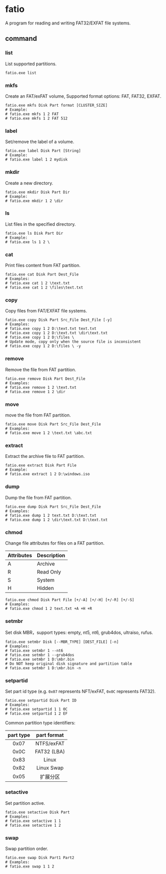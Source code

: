 # fatio

A program for reading and writing FAT32/EXFAT file systems.

## command

### list

List supported partitions.

```shell
fatio.exe list
```

### mkfs

Create an FAT/exFAT volume, Supported format options: FAT, FAT32, EXFAT.

```shell
fatio.exe mkfs Disk Part format [CLUSTER_SIZE]
# Example:
# fatio.exe mkfs 1 2 FAT
# fatio.exe mkfs 1 2 FAT 512
```

### label

Set/remove the label of a volume.

```shell
fatio.exe label Disk Part [String]
# Example:
# fatio.exe label 1 2 mydisk
```

### mkdir

Create a new directory.

```shell
fatio.exe mkdir Disk Part Dir
# Example:
# fatio.exe mkdir 1 2 \dir
```

### ls

List files in the specified directory.

```shell
fatio.exe ls Disk Part Dir
# Example:
# fatio.exe ls 1 2 \
```

### cat

Print files content from FAT partition.

```shell
fatio.exe cat Disk Part Dest_File
# Examples:
# fatio.exe cat 1 2 \text.txt
# fatio.exe cat 1 2 \files\text.txt
```

### copy

Copy files from FAT/EXFAT file systems.

```shell
fatio.exe copy Disk Part Src_File Dest_File [-y]
# Examples:
# fatio.exe copy 1 2 D:\text.txt text.txt
# fatio.exe copy 1 2 D:\text.txt \dir\text.txt
# fatio.exe copy 1 2 D:\files \
# Update mode, copy only when the source file is inconsistent
# fatio.exe copy 1 2 D:\files \ -y
```

### remove

Remove the file from FAT partition.

```shell
fatio.exe remove Disk Part Dest_File
# Examples:
# fatio.exe remove 1 2 \text.txt
# fatio.exe remove 1 2 \dir
```

### move

move the file from FAT partition.

```shell
fatio.exe move Disk Part Src_File Dest_File
# Examples:
# fatio.exe move 1 2 \text.txt \abc.txt
```

### extract

Extract the archive file to FAT partition.

```shell
fatio.exe extract Disk Part File
# Example:
# fatio.exe extract 1 2 D:\windows.iso
```

### dump

Dump the file from FAT partition.

```shell
fatio.exe dump Disk Part Src_File Dest_File
# Examples:
# fatio.exe dump 1 2 text.txt D:\text.txt
# fatio.exe dump 1 2 \dir\text.txt D:\text.txt
```

### chmod

Change file attributes for files on a FAT partition.

| Attributes | Description |
| ---------- | ----------- |
| A          | Archive     |
| R          | Read Only   |
| S          | System      |
| H          | Hidden      |

```shell
fatio.exe chmod Disk Part File [+/-A] [+/-H] [+/-R] [+/-S]
# Examples:
# fatio.exe chmod 1 2 text.txt +A +H +R
```

### setmbr

Set disk MBR，support types: empty, nt5, nt6, grub4dos, ultraiso, rufus.

```shell
fatio.exe setmbr Disk [--MBR_TYPE] [DEST_FILE] [-n]
# Examples:
# fatio.exe setmbr 1 --nt6
# fatio.exe setmbr 1 --grub4dos
# fatio.exe setmbr 1 D:\mbr.bin
# Do NOT keep original disk signature and partition table
# fatio.exe setmbr 1 D:\mbr.bin -n
```

### setpartid

Set part id type (e.g. `0x07` represents NFT/exFAT, `0x0C` represents FAT32).

```shell
fatio.exe setpartid Disk Part ID
# Examples:
# fatio.exe setpartid 1 1 0C
# fatio.exe setpartid 1 2 EF
```

Common partition type identifiers:

| part type | part format |
| :-------: | :---------: |
|   0x07    | NTFS/exFAT  |
|   0x0C    | FAT32 (LBA) |
|   0x83    |    Linux    |
|   0x82    | Linux Swap  |
|   0x05    |  扩展分区   |

### setactive

Set partition active.

```shell
fatio.exe setactive Disk Part
# Examples:
# fatio.exe setactive 1 1
# fatio.exe setactive 1 2
```

### swap

Swap partition order.

```shell
fatio.exe swap Disk Part1 Part2
# Examples:
# fatio.exe swap 1 1 2
```
